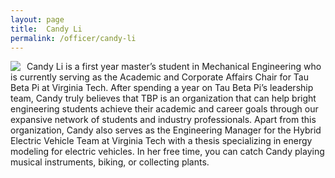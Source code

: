 ```yaml
---
layout: page
title:  Candy Li
permalink: /officer/candy-li
---
```


<div>
<img class="headshot" style="float: left; padding-right:10px" src="{{ site.baseurl }}/uploads/headshots/Candy Li Headshot.jpg">
</div>

Candy Li is a first year master’s student in Mechanical Engineering who is currently serving as the Academic and Corporate Affairs Chair for Tau Beta Pi at Virginia Tech. After spending a year on Tau Beta Pi’s leadership team, Candy truly believes that TBP is an organization that can help bright engineering students achieve their academic and career goals through our expansive network of students and industry professionals. Apart from this organization, Candy also serves as the Engineering Manager for the Hybrid Electric Vehicle Team at Virginia Tech with a thesis specializing in energy modeling for electric vehicles. In her free time, you can catch Candy playing musical instruments, biking, or collecting plants.
